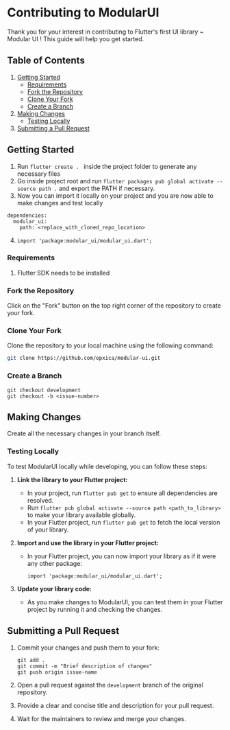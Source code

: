 # Contributing to ModularUI

Thank you for your interest in contributing to Flutter's first UI library ~ Modular UI ! This guide will help you get started.

## Table of Contents

1. [Getting Started](#getting-started)
   - [Requirements](#requirements)
   - [Fork the Repository](#fork-the-repository)
   - [Clone Your Fork](#clone-your-fork)
   - [Create a Branch](#create-a-branch)
2. [Making Changes](#making-changes)
   - [Testing Locally](#testing-locally)
3. [Submitting a Pull Request](#submitting-a-pull-request)

## Getting Started

1. Run `flutter create . ` inside the project folder to generate any necessary files
2. Go inside project root and run `flutter packages pub global activate --source path .` and export the PATH if necessary.
3. Now you can import it locally on your project and you are now able to make changes and test locally

```
dependencies:
  modular_ui:
    path: <replace_with_cloned_repo_location>

```
4. `import 'package:modular_ui/modular_ui.dart';`

### Requirements

1. Flutter SDK needs to be installed

### Fork the Repository

Click on the "Fork" button on the top right corner of the repository to create your fork.

### Clone Your Fork

Clone the repository to your local machine using the following command:

```bash
git clone https://github.com/opxica/modular-ui.git
```

### Create a Branch

```
git checkout development
git checkout -b <issue-number>
```

## Making Changes

Create all the necessary changes in your branch itself.

### Testing Locally

To test ModularUI locally while developing, you can follow these steps:

1.  **Link the library to your Flutter project:**

    - In your project, run `flutter pub get` to ensure all dependencies are resolved.
    - Run `flutter pub global activate --source path <path_to_library>` to make your library available globally.
    - In your Flutter project, run `flutter pub get` to fetch the local version of your library.

2.  **Import and use the library in your Flutter project:**

    - In your Flutter project, you can now import your library as if it were any other package:

      `import 'package:modular_ui/modular_ui.dart';`

3.  **Update your library code:**

    - As you make changes to ModularUI, you can test them in your Flutter project by running it and checking the changes.

## Submitting a Pull Request

1. Commit your changes and push them to your fork:

   ```
   git add .
   git commit -m "Brief description of changes"
   git push origin issue-name
   ```

2. Open a pull request against the `development` branch of the original repository.
3. Provide a clear and concise title and description for your pull request.
4. Wait for the maintainers to review and merge your changes.
